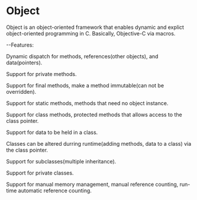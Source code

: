 # Object

Object is an object-oriented framework that enables dynamic and explict object-oriented programming in C.
Basically, Objective-C via macros.

--Features:

Dynamic dispatch for methods, references(other objects), and data(pointers).

Support for private methods.

Support for final methods, make a method immutable(can not be overridden).

Support for static methods, methods that need no object instance.

Support for class methods, protected methods that allows access to the class pointer.

Support for data to be held in a class.

Classes can be altered durring runtime(adding methods, data to a class) via the class pointer.

Support for subclasses(multiple inheritance).

Support for private classes.

Support for manual memory management, manual reference counting, run-time automatic reference counting.
